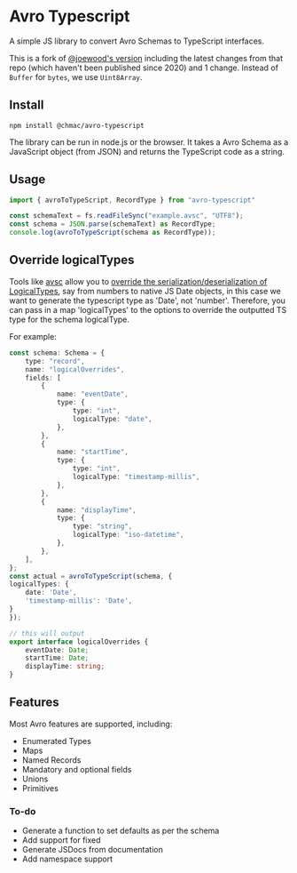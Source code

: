 # Avro Typescript

A simple JS library to convert Avro Schemas to TypeScript interfaces.

This is a fork of [@joewood's version](https://github.com/joewood/avro-typescript) including the latest changes from that repo (which haven't been published since 2020) and 1 change. Instead of `Buffer` for `bytes`, we use `Uint8Array`.

## Install

```
npm install @chmac/avro-typescript
```

The library can be run in node.js or the browser. It takes a Avro Schema as a JavaScript object (from JSON) and returns the TypeScript code as a string.

## Usage

```typescript
import { avroToTypeScript, RecordType } from "avro-typescript"

const schemaText = fs.readFileSync("example.avsc", "UTF8");
const schema = JSON.parse(schemaText) as RecordType;
console.log(avroToTypeScript(schema as RecordType));
```

## Override logicalTypes

Tools like [avsc](https://github.com/mtth/avsc) allow you to [override the serialization/deserialization of LogicalTypes](https://github.com/mtth/avsc/wiki/Advanced-usage#logical-types),
 say from numbers to native JS Date objects, in this case we want to generate the typescript type as 'Date', not 'number'.
 Therefore, you can pass in a map 'logicalTypes' to the options to override the outputted TS type for the schema logicalType.
 
For example:

```typescript
const schema: Schema = {
    type: "record",
    name: "logicalOverrides",
    fields: [
        {
            name: "eventDate",
            type: {
                type: "int",
                logicalType: "date",
            },
        },
        {
            name: "startTime",
            type: {
                type: "int",
                logicalType: "timestamp-millis",
            },
        },
        {
            name: "displayTime",
            type: {
                type: "string",
                logicalType: "iso-datetime",
            },
        },
    ],
};
const actual = avroToTypeScript(schema, {
logicalTypes: {
    date: 'Date',
    'timestamp-millis': 'Date',
}
});

// this will output
export interface logicalOverrides {
    eventDate: Date;
    startTime: Date;
    displayTime: string;
}
```

## Features

Most Avro features are supported, including:

* Enumerated Types
* Maps
* Named Records
* Mandatory and optional fields
* Unions
* Primitives

### To-do

* Generate a function to set defaults as per the schema
* Add support for fixed
* Generate JSDocs from documentation
* Add namespace support
